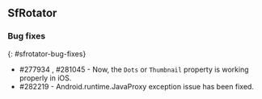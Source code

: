 ## SfRotator

### Bug fixes
{: #sfrotator-bug-fixes}

* \#277934 , \#281045 - Now, the `Dots` or `Thumbnail` property is working properly in iOS.
* \#282219 -  Android.runtime.JavaProxy exception issue has been fixed.